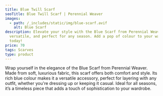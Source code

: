 ```yaml
---
title: Blue Twill Scarf
seoTitle: Blue Twill Scarf | Perennial Weaver
images:
  - path: /_includes/static/img/blue-scarf.avif
    alt: Blue Scarf
description: Elevate your style with the Blue Scarf from Perennial Weaver. Soft,
  versatile, and perfect for any season. Add a pop of colour to your wardrobe
  today!
price: 70
tags: Scarves
type: product
---
```

Wrap yourself in the elegance of the Blue Scarf from Perennial Weaver. Made from soft, luxurious fabric, this scarf offers both comfort and style. Its rich blue colour makes it a versatile accessory, perfect for layering with any outfit, whether you're dressing up or keeping it casual. Ideal for all seasons, it’s a timeless piece that adds a touch of sophistication to your wardrobe.
